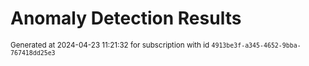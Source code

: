 # Anomaly Detection Results


<sup>Generated at 2024-04-23 11:21:32 for subscription with id `4913be3f-a345-4652-9bba-767418dd25e3`</sup>
